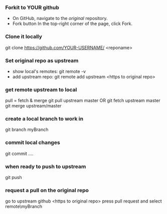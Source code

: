 ### Forkit to YOUR github
-  On GitHub, navigate to the *original* repository.
-  Fork button In the top-right corner of the page, click Fork.

### Clone it locally
git clone https://github.com/YOUR-USERNAME/ \<reponame\>

### Set original repo as upstream
- show local's remotes: 
git remote -v
- add upstream repo:
git remote add upstream \<https to original repo\>

### get remote upstream to local
pull = fetch & merge 
git pull upstream master
 OR
git fetch upstream master
git merge upstream/master

### create a local branch to work in
git branch myBranch

### commit local changes
git commit ....

### when ready to push to upstream
git push 


### request a pull on the original repo
 go to upstream github  \<https to original repo\>
 press pull request and select remote\myBranch